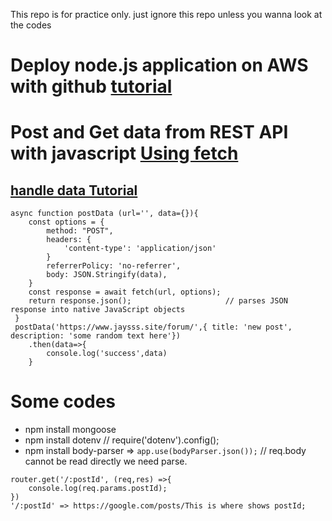This repo is for practice only. just ignore this repo unless you wanna look at the codes

# Deploy node.js application on AWS with github [tutorial](https://sumantmishra.medium.com/how-to-deploy-node-js-app-on-aws-with-github-db99758294f1)

# Post and Get data from REST API with javascript [Using fetch](https://developer.mozilla.org/en-US/docs/Web/API/Fetch_API/Using_Fetch)
## [handle data Tutorial](https://www.youtube.com/watch?v=Kw5tC5nQMRY)
```
async function postData (url='', data={}){
    const options = {
        method: "POST",
        headers: {
            'content-type': 'application/json'
        }
        referrerPolicy: 'no-referrer',
        body: JSON.Stringify(data),
    }
    const response = await fetch(url, options);
    return response.json();                     // parses JSON response into native JavaScript objects
 }
 postData('https://www.jaysss.site/forum/',{ title: 'new post', description: 'some random text here'})
    .then(data=>{
        console.log('success',data)
    }
```

# Some codes

- npm install mongoose
- npm install dotenv       // require('dotenv').config();
- npm install body-parser => `app.use(bodyParser.json());` // req.body cannot be read directly we need parse.
```
router.get('/:postId', (req,res) =>{
    console.log(req.params.postId);
})
'/:postId' => https://google.com/posts/This is where shows postId;
```
